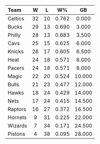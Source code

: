 | Team                             |  W  |  L  |  W%   |   GB   |
|:---------------------------------|:---:|:---:|:-----:|:------:|
| [](/r/bostonceltics) Celtics     | 32  | 10  | 0.762 | 0.000  |
| [](/r/mkebucks) Bucks            | 29  | 13  | 0.690 | 3.000  |
| [](/r/sixers) Philly             | 28  | 13  | 0.683 | 3.500  |
| [](/r/clevelandcavs) Cavs        | 25  | 15  | 0.625 | 6.000  |
| [](/r/nyknicks) Knicks           | 26  | 17  | 0.605 | 6.500  |
| [](/r/heat) Heat                 | 24  | 18  | 0.571 | 8.000  |
| [](/r/pacers) Pacers             | 24  | 18  | 0.571 | 8.000  |
| [](/r/orlandomagic) Magic        | 22  | 20  | 0.524 | 10.000 |
| [](/r/chicagobulls) Bulls        | 21  | 23  | 0.477 | 12.000 |
| [](/r/atlantahawks) Hawks        | 18  | 24  | 0.429 | 14.000 |
| [](/r/gonets) Nets               | 17  | 24  | 0.415 | 14.500 |
| [](/r/torontoraptors) Raptors    | 16  | 27  | 0.372 | 16.500 |
| [](/r/charlottehornets) Hornets  |  9  | 31  | 0.225 | 22.000 |
| [](/r/washingtonwizards) Wizards |  7  | 34  | 0.171 | 24.500 |
| [](/r/detroitpistons) Pistons    |  4  | 38  | 0.095 | 28.000 |